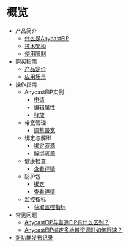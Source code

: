 # 概览

* 产品简介
    * [什么是AnycastEIP](/network/anycasteip/intro/whatisanycasteip)
    * [技术架构](/network/anycasteip/intro/architecture)
    * [使用限制](/network/anycasteip/intro/limit)
* 购买指南
    * [产品定价](/network/anycasteip/buy/price)
    * [应用场景](/network/anycasteip/buy/apply)
* 操作指南
    * AnycastEIP实例
        * [申请](/network/anycasteip/guide/anycasteip/allocate)
        * [编辑属性](/network/anycasteip/guide/anycasteip/edit)
        * [释放](/network/anycasteip/guide/anycasteip/release)
    * 带宽管理
        * [调整带宽](/network/anycasteip/guide/bandwidth/adjust)
    * 绑定与解绑
        * [绑定资源](/network/anycasteip/guide/bind/bindresource)
        * [解绑资源](/network/anycasteip/guide/bind/unbind)
    * 健康检查
        * [查看详情](/network/anycasteip/guide/healthcheck/describe)
    * 防护包
        * [绑定](/network/anycasteip/guide/anycastclean/bindanycastclean)
        * [查看详情](/network/anycasteip/guide/anycastclean/describe)
    * 监控指标
        * [获取监控指标](/network/anycasteip/guide/monitor/getmonitoring)
* 常见问题
    * [AnycastEIP与普通EIP有什么区别？](/network/anycasteip/faq/different)
    * [AnycastEIP绑定多地域资源时如何限速？](/network/anycasteip/faq/bandwidth)
* [新功能发布记录](/network/anycasteip/newfunctions)
    
        